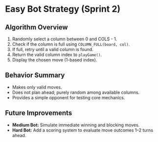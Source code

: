 # Easy Bot Strategy (Sprint 2)

## Algorithm Overview
1. Randomly select a column between 0 and COLS - 1.  
2. Check if the column is full using `COLUMN_FULL(board, col)`.  
3. If full, retry until a valid column is found.  
4. Return the valid column index to `playGame()`.  
5. Display the chosen move (1-based index).

## Behavior Summary
- Makes only valid moves.
- Does not plan ahead; purely random among available columns.
- Provides a simple opponent for testing core mechanics.

## Future Improvements
- **Medium Bot:** Simulate immediate winning and blocking moves.
- **Hard Bot:** Add a scoring system to evaluate move outcomes 1–2 turns ahead.